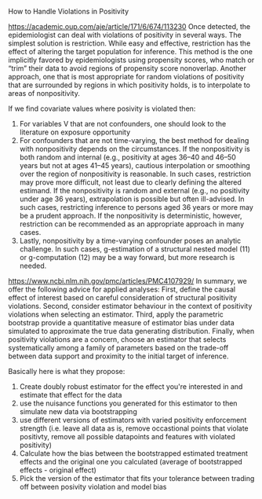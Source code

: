 ---
---

How to Handle Violations in Positivity

https://academic.oup.com/aje/article/171/6/674/113230
Once detected, the epidemiologist can deal with violations of positivity in several ways. The simplest solution is restriction. While easy and effective, restriction has the effect of altering the target population for inference. This method is the one implicitly favored by epidemiologists using propensity scores, who match or “trim” their data to avoid regions of propensity score nonoverlap. Another approach, one that is most appropriate for random violations of positivity that are surrounded by regions in which positivity holds, is to interpolate to areas of nonpositivity.

If we find covariate values where posivity is violated then:
1.  For variables V that are not confounders, one should look to the literature on exposure opportunity
2.  For confounders that are not time-varying, the best method for dealing with nonpositivity depends on the circumstances. If the nonpositivity is both random and internal (e.g., positivity at ages 36–40 and 46–50 years but not at ages 41–45 years), cautious interpolation or smoothing over the region of nonpositivity is reasonable. In such cases, restriction may prove more difficult, not least due to clearly defining the altered estimand. If the nonpositivity is random and external (e.g., no positivity under age 36 years), extrapolation is possible but often ill-advised. In such cases, restricting inference to persons aged 36 years or more may be a prudent approach. If the nonpositivity is deterministic, however, restriction can be recommended as an appropriate approach in many cases.
3.  Lastly, nonpositivity by a time-varying confounder poses an analytic challenge. In such cases, g-estimation of a structural nested model (11) or g-computation (12) may be a way forward, but more research is needed.


https://www.ncbi.nlm.nih.gov/pmc/articles/PMC4107929/
In summary, we offer the following advice for applied analyses: First, define the causal effect of interest based on careful consideration of structural positivity violations. Second, consider estimator behaviour in the context of positivity violations when selecting an estimator. Third, apply the parametric bootstrap provide a quantitative measure of estimator bias under data simulated to approximate the true data generating distribution. Finally, when positivity violations are a concern, choose an estimator that selects systematically among a family of parameters based on the trade-off between data support and proximity to the initial target of inference.

Basically here is what they propose:
1. Create doubly robust estimator for the effect you're interested in and estimate that effect for the data
2. use the nuisance functions you generated for this estimator to then simulate new data via bootstrapping
3. use different versions of estimators with varied positivity enforcement strength (i.e. leave all data as is, remove occastional points that violate positivty, remove all possible datapoints and features with violated positivity)
4. Calculate how the bias between the bootstrapped estimated treatment effects and the original one you calculated (average of bootstrapped effects - original effect)
5. Pick the version of the estimator that fits your tolerance between trading off between posivity violation and model bias 
